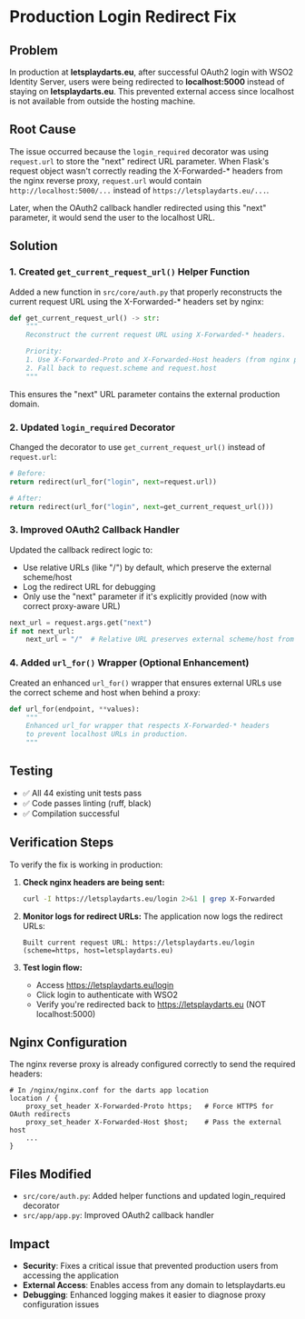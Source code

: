 # Production Login Redirect Fix

## Problem

In production at **letsplaydarts.eu**, after successful OAuth2 login with WSO2 Identity Server, users were being redirected to **localhost:5000** instead of staying on **letsplaydarts.eu**. This prevented external access since localhost is not available from outside the hosting machine.

## Root Cause

The issue occurred because the `login_required` decorator was using `request.url` to store the "next" redirect URL parameter. When Flask's request object wasn't correctly reading the X-Forwarded-\* headers from the nginx reverse proxy, `request.url` would contain `http://localhost:5000/...` instead of `https://letsplaydarts.eu/...`.

Later, when the OAuth2 callback handler redirected using this "next" parameter, it would send the user to the localhost URL.

## Solution

### 1. Created `get_current_request_url()` Helper Function

Added a new function in `src/core/auth.py` that properly reconstructs the current request URL using the X-Forwarded-\* headers set by nginx:

```python
def get_current_request_url() -> str:
    """
    Reconstruct the current request URL using X-Forwarded-* headers.

    Priority:
    1. Use X-Forwarded-Proto and X-Forwarded-Host headers (from nginx proxy)
    2. Fall back to request.scheme and request.host
    """
```

This ensures the "next" URL parameter contains the external production domain.

### 2. Updated `login_required` Decorator

Changed the decorator to use `get_current_request_url()` instead of `request.url`:

```python
# Before:
return redirect(url_for("login", next=request.url))

# After:
return redirect(url_for("login", next=get_current_request_url()))
```

### 3. Improved OAuth2 Callback Handler

Updated the callback redirect logic to:

- Use relative URLs (like "/") by default, which preserve the external scheme/host
- Log the redirect URL for debugging
- Only use the "next" parameter if it's explicitly provided (now with correct proxy-aware URL)

```python
next_url = request.args.get("next")
if not next_url:
    next_url = "/"  # Relative URL preserves external scheme/host from proxy
```

### 4. Added `url_for()` Wrapper (Optional Enhancement)

Created an enhanced `url_for()` wrapper that ensures external URLs use the correct scheme and host when behind a proxy:

```python
def url_for(endpoint, **values):
    """
    Enhanced url_for wrapper that respects X-Forwarded-* headers
    to prevent localhost URLs in production.
    """
```

## Testing

- ✅ All 44 existing unit tests pass
- ✅ Code passes linting (ruff, black)
- ✅ Compilation successful

## Verification Steps

To verify the fix is working in production:

1. **Check nginx headers are being sent:**

   ```bash
   curl -I https://letsplaydarts.eu/login 2>&1 | grep X-Forwarded
   ```

2. **Monitor logs for redirect URLs:**
   The application now logs the redirect URLs:

   ```
   Built current request URL: https://letsplaydarts.eu/login (scheme=https, host=letsplaydarts.eu)
   ```

3. **Test login flow:**
   - Access <https://letsplaydarts.eu/login>
   - Click login to authenticate with WSO2
   - Verify you're redirected back to <https://letsplaydarts.eu> (NOT localhost:5000)

## Nginx Configuration

The nginx reverse proxy is already configured correctly to send the required headers:

```nginx
# In /nginx/nginx.conf for the darts app location
location / {
    proxy_set_header X-Forwarded-Proto https;   # Force HTTPS for OAuth redirects
    proxy_set_header X-Forwarded-Host $host;    # Pass the external host
    ...
}
```

## Files Modified

- `src/core/auth.py`: Added helper functions and updated login_required decorator
- `src/app/app.py`: Improved OAuth2 callback handler

## Impact

- **Security**: Fixes a critical issue that prevented production users from accessing the application
- **External Access**: Enables access from any domain to letsplaydarts.eu
- **Debugging**: Enhanced logging makes it easier to diagnose proxy configuration issues
